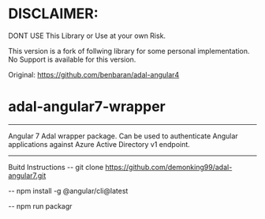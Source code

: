 # DISCLAIMER:
DONT USE This Library or Use at your own Risk.

This version is a fork of follwing library for some personal implementation. No Support is available for this version.

Original: https://github.com/benbaran/adal-angular4

# adal-angular7-wrapper
 
___

Angular 7 Adal wrapper package. Can be used to authenticate Angular applications against Azure Active Directory v1 endpoint.
___

Buitd Instructions
-- git clone https://github.com/demonking99/adal-angular7.git

-- npm install -g @angular/cli@latest

-- npm run packagr